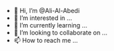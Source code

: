 - 👋 Hi, I’m @Ali-Al-Abedi
- 👀 I’m interested in ...
- 🌱 I’m currently learning ...
- 💞️ I’m looking to collaborate on ...
- 📫 How to reach me ...

<!---
Ali-Al-Abedi/Ali-Al-Abedi is a ✨ special ✨ repository because its `README.md` (this file) appears on your GitHub profile.
You can click the Preview link to take a look at your changes.
--->
